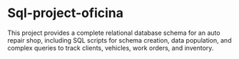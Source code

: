 # Sql-project-oficina
This project provides a complete relational database schema for an auto repair shop, including SQL scripts for schema creation, data population, and complex queries to track clients, vehicles, work orders, and inventory.
